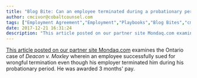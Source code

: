 ```yaml
---
title: "Blog Bite: Can an employee terminated during a probationary period sue for wrongful dismissal?"
author: cmcivor@cobaltcounsel.com
tags: ["Employment Agreement","Employment","Playbooks","Blog Bites","cmcivor"]
date: 2017-12-21 16:31:24
description: "This article posted on our partner site Mondaq.com examines the Ontario case of Deacon v. Moxley wherein an employee successfully sued for wrongful termination even though his employer terminated hi..."
---
```


[This article posted on our partner site Mondaq.com](http://www.mondaq.com/canada/x/248630/employee+rights+labour+relations/Employment+Probationary+Period+Terminations) examines the Ontario case of *Deacon v. Moxley* wherein an employee successfully sued for wrongful termination even though his employer terminated him during his probationary period. He was awarded 3 months' pay.
